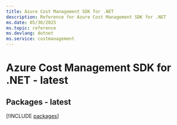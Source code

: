 ```yaml
---
title: Azure Cost Management SDK for .NET
description: Reference for Azure Cost Management SDK for .NET
ms.date: 05/30/2025
ms.topic: reference
ms.devlang: dotnet
ms.service: costmanagement
---
```

# Azure Cost Management SDK for .NET - latest
## Packages - latest
[!INCLUDE [packages](cost-management-index.md)]
